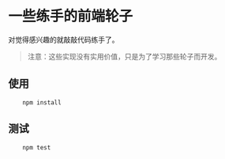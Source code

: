 一些练手的前端轮子
===============

对觉得感兴趣的就敲敲代码练手了。

>注意：这些实现没有实用价值，只是为了学习那些轮子而开发。

## 使用
```
    npm install
```

## 测试
```
    npm test
```